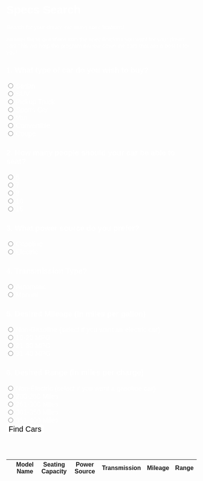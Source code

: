 <meta name="viewport" content="width=device-width, initial-scale=1.0">
<h1> Specs Search </h1>
<p>Search for your dream car using specifications!</p>
<p>Answer these questions with the specifications you want for your dream car! This will help the program narrow down the cars that are a best fit for you!</p>


<style>
    #submit {
        background-color: white;
        border-radius: 8px;
        color: black;
        border: none;
        margin: 0;
        font-family: "Kanit", sans-serif;
        font-size: 20px;
    }

    .testbutton:hover {
        color: rgb(4, 4, 43);
    }

    label {
        font-family: "Kanit", sans-serif;
        font-size: 18px;
        color: white;
    }

    h3 {
        font-family: "Kanit", sans-serif;
        font-size: 20px;
        color: white;
    }

    h1 {
        font-family: "Kanit", sans-serif;
        font-size: 30px;
        color: white;
    }

    p {
        font-family: "Kanit", sans-serif;
        font-size: 15px;
        color: white;
    }
</style>


<script>
            function validate(event) {
                event.preventDefault();
                //Rest of the code
            }
            function search_car() {
                let input = document.getElementById('submit').value
                console.log("input taken");
                input = input.toLowerCase();
                let x = document.getElementsByClassName('carspecs');
                for (i = 0; i < x.length; i++) {
                    if (!x[i].innerHTML.toLowerCase().includes(input)) {
                        x[i].style.display = "none";
                    }
                    else {
                        x[i].style.display = "list-item";
                    }
                }
            }

            function showTable() {
                alert("fetching");
                const read_options = {
                    method: 'GET', // *GET, POST, PUT, DELETE, etc.
                    mode: 'cors', // no-cors, *cors, same-origin
                    cache: 'default', // *default, no-cache, reload, force-cache, only-if-cached
                    credentials: 'omit', // include, *same-origin, omit
                    headers: {
                        'Content-Type': 'application/json'
                    },
                };
                fetch('https://finalssvgcars.duckdns.org/api/carspecs', read_options)
                    .then(response => response.json())
                    .then(data => createTable(data));
                //  $(".table").remove();*/
               //  createTable(data);
               return false;
            }

            function createTable(data)
            {
                alert("Getting data");
                // $("#table").remove();
                var table = $('<table>');
                // "<table class='table' id='table' border=1 style='color:#fff !important; background-color:#d09c00 !important'>";
                // add a row for name and marks
                table += `<tr>
                                      <th>Model Name</th>
                                      <th>Type</th>
                                      <th>Seating Capacity</th>
                                      <th>Power Source</th>
                                      <th>Transmission Type</th>
                                      <th>Mileage</th>
                                      <th>Range</th>
                                    </tr>`;
                // now add another row to show subject
                table += `<tr>
                                      <th width=200></th>
                                      <th width=200></th>
                                      <th width=200></th>
                                      <th width=200></th>
                                      <th width=200></th>
                                      <th width=200></th>
                                      <th width=200></th>
                                    </tr>`;
                var tr = "";
                var sed = document.getElementById("type").value;
                var suv = document.getElementById("type1").value;
                var tru = document.getElementById("type2").value;
                var spo = document.getElementById("type3").value;
                var van = document.getElementById("type4").value;
                var con = document.getElementById("type5").value;
                var cou = document.getElementById("type6").value;

                var five = document.getElementById("seatingCapacity").value;
                var seven = document.getElementById("seatingCapacity1").value;
                var eight = document.getElementById("seatingCapacity2").value;
                var ten = document.getElementById("seatingCapacity3").value;
                var fifteen = document.getElementById("seatingCapacity4").value;

                var gas = document.getElementById("powerSource").value;
                var elec = document.getElementById("powerSource1").value;

                var auto = document.getElementById("transmission").value;
                var man = document.getElementById("transmission1").value;

                var a = document.getElementById("mileage").value;
                var b = document.getElementById("mileage1").value;
                var c = document.getElementById("mileage2").value;
                var d = document.getElementById("mileage3").value;

                var e = document.getElementById("range").value;
                var f = document.getElementById("range1").value;
                var g = document.getElementById("range2").value;
                var h = document.getElementById("range3").value;
                var i = document.getElementById("range4").value;

                // alert(data[0].cuisine);
                
                for (let i = 0; i < data.length; i++) {
                    if (data[i].type.toLowerCase() == b.toLowerCase() && data[i].seatingCapacity.toLowerCase() == c.toLowerCase() && data[i].powerSource.toLowerCase() == d.toLowerCase() && data[i].transmission.toLowerCase() == e.toLowerCase() && data[i].mileage.toLowerCase() == f.toLowerCase() && data[i].range.toLowerCase() == g.toLowerCase()) {
                        //alert(data[i].recipename);
                        tr += "<tr>";
                            tr += `<td>${data[i].type}</td>`;
                            tr += `<td>${data[i].seatingCapacity}</td>`;
                            tr += `<td>${data[i].powerSource}</td>`;
                            tr += `<td>${data[i].transmission}</td>`;
                            tr += `<td>${data[i].mileage}</td>`;
                            tr += `<td>${data[i].range}</td>`;
                        tr += "</tr>"
                    }
                }
                table += tr + "</table>";
                document.getElementById("table") ?? {innerHTML: ''};
                table.innerHTML += table;             
                document.getElementById("range").value = g;
                document.getElementById("mileage").value = f;
                document.getElementById("transmission").value = e;
                document.getElementById("powerSource").value = d;
                document.getElementById("seatingCapacity").value = c;
                document.getElementById("type").value = b;
                alert("done");
            }

            // function clearTable() {
            //     var tableRows = resultContainer.getElementsByTagName('tr');
            //     var rowCount = tableRows.length;

            //     for (var x=rowCount-1; x>=0; x--) {
            //         resultContainer.removeChild(tableRows[x]);
            //     }
            // }
            
            // function HideSuggestRecipe(){
            //     var x = document.getElementById("submit");
            //         x.style.display = "none";
            // }
</script>

<html>
    <form onsubmit="validate(); return false;" class="w3-container w3-theme w3-card">
    <h3> 1. What type of car do you wish to buy? </h3>
        <input type="radio" id="type" name="Sedan" value="Sedan">
        <label for="Sedan">Sedan</label><br>
        <input type="radio" id="type1" name="SUV" value="SUV">
        <label for="SUV">SUV</label><br>
        <input type="radio" id="type2" name="Pickup Truck" value="Pickup Truck">
        <label for="type">Pickup Truck</label><br>
        <input type="radio" id="type3" name="Sports Car" value="Sports Car">
        <label for="Sports Car">Sports Car</label><br>
        <input type="radio" id="type4" name="Van" value="Van">
        <label for="Van">Van</label><br>
        <input type="radio" id="type5" name="Convertible" value="Convertible">
        <label for="Convertible">Convertible</label><br>
        <input type="radio" id="type6" name="Coupe" value="Coupe">
        <label for="Coupe">Coupe</label><br>
    <h3> 2. How many people should your car be able to seat?</h3>
        <input type="radio" id="seatingCapacity" name="5" value="5">
        <label for="5">5</label><br>
        <input type="radio" id="seatingCapacity1" name="7" value="7">
        <label for="7">7</label><br>
        <input type="radio" id="seatingCapacity2" name="8" value="8">
        <label for="8">8</label><br>
        <input type="radio" id="seatingCapacity3" name="10" value="10">
        <label for="10">10</label><br>
        <input type="radio" id="seatingCapacity4" name="15" value="15">
        <label for="15">15</label><br>
    <h3> 3. What power source do you prefer?</h3>
        <input type="radio" id="powerSource" name="Gasoline" value="Gasoline">
        <label for="Gasoline">Gasoline</label><br>
        <input type="radio" id="powerSource1" name="Electric" value="Electric">
        <label for="Electric">Electric</label><br>
    <h3> 4. Transmission Type?</h3>
        <input type="radio" id="transmission" name="Automatic" value="Automatic">
        <label for="Automatic">Automatic</label><br>
        <input type="radio" id="transmission1" name="Manual" value="Manual">
        <label for="Manual">Manual</label><br>
    <h3> 5. Desired Mileage (in miles per gallon)</h3>
        <input type="radio" id="mileage" name="Non-Gasoline" value="Non-Gasoline">
        <label for="Non-Gasoline">Non-Gasoline (select if you want an electric car)</label><br>
        <input type="radio" id="mileage1" name="a" value="a">
        <label for="a">10-20 MPG</label><br>
        <input type="radio" id="mileage2" name="b" value="b">
        <label for="b">21-30 MPG</label><br>
        <input type="radio" id="mileage3" name="c" value="c">
        <label for="c">31-40 MPG</label><br>
    <h3> 6. Desired Range (in miles per charge)</h3>
        <input type="radio" id="range" name="Non-Electric" value="Non-Electric">
        <label for="Non-Electric">Non-Electric (select if you want a gasoline car)</label><br>
        <input type="radio" id="range1" name="1" value="1">
        <label for="1">200-250 Miles</label><br>
        <input type="radio" id="range2" name="2" value="2">
        <label for="2">251-300 Miles</label><br>
        <input type="radio" id="range3" name="3" value="3">
        <label for="3">301-350 Miles</label><br>
        <input type="radio" id="range4" name="4" value="4">
        <label for="4">351-400 Miles</label><br>
        <input id="submit" type="submit" value="Find Cars" onclick="showTable(); return false;">
    <h3>
        <br>
        <table class="table-latitude" id="table">
        <thead>
            <tr>
                <th></th>
                <th>Model Name</th>
                <th>Seating Capacity</th> 
                <th>Power Source</th>
                <th>Transmission</th>
                <th>Mileage</th>
                <th>Range</th>
            </tr>
        </thead>
        <tbody id="result">
        </tbody>
        </table>
